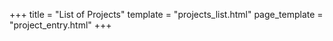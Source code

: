 +++
title = "List of Projects"
template = "projects_list.html"
page_template = "project_entry.html"
+++

